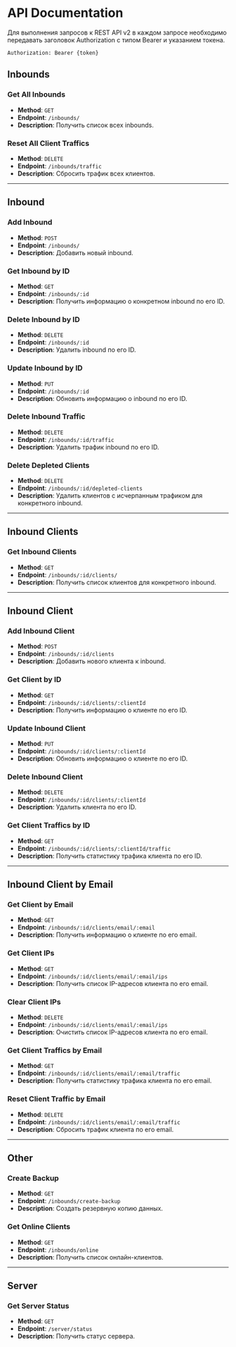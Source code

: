 # API Documentation

Для выполнения запросов к REST API v2 в каждом запросе необходимо передавать заголовок Authorization с типом Bearer и указанием токена.

```
Authorization: Bearer {token}
```

## Inbounds

### Get All Inbounds
- **Method**: `GET`
- **Endpoint**: `/inbounds/`
- **Description**: Получить список всех inbounds.

### Reset All Client Traffics
- **Method**: `DELETE`
- **Endpoint**: `/inbounds/traffic`
- **Description**: Сбросить трафик всех клиентов.

---

## Inbound

### Add Inbound
- **Method**: `POST`
- **Endpoint**: `/inbounds/`
- **Description**: Добавить новый inbound.

### Get Inbound by ID
- **Method**: `GET`
- **Endpoint**: `/inbounds/:id`
- **Description**: Получить информацию о конкретном inbound по его ID.

### Delete Inbound by ID
- **Method**: `DELETE`
- **Endpoint**: `/inbounds/:id`
- **Description**: Удалить inbound по его ID.

### Update Inbound by ID
- **Method**: `PUT`
- **Endpoint**: `/inbounds/:id`
- **Description**: Обновить информацию о inbound по его ID.

### Delete Inbound Traffic
- **Method**: `DELETE`
- **Endpoint**: `/inbounds/:id/traffic`
- **Description**: Удалить трафик inbound по его ID.

### Delete Depleted Clients
- **Method**: `DELETE`
- **Endpoint**: `/inbounds/:id/depleted-clients`
- **Description**: Удалить клиентов с исчерпанным трафиком для конкретного inbound.

---

## Inbound Clients

### Get Inbound Clients
- **Method**: `GET`
- **Endpoint**: `/inbounds/:id/clients/`
- **Description**: Получить список клиентов для конкретного inbound.

---

## Inbound Client

### Add Inbound Client
- **Method**: `POST`
- **Endpoint**: `/inbounds/:id/clients`
- **Description**: Добавить нового клиента к inbound.

### Get Client by ID
- **Method**: `GET`
- **Endpoint**: `/inbounds/:id/clients/:clientId`
- **Description**: Получить информацию о клиенте по его ID.

### Update Inbound Client
- **Method**: `PUT`
- **Endpoint**: `/inbounds/:id/clients/:clientId`
- **Description**: Обновить информацию о клиенте по его ID.

### Delete Inbound Client
- **Method**: `DELETE`
- **Endpoint**: `/inbounds/:id/clients/:clientId`
- **Description**: Удалить клиента по его ID.

### Get Client Traffics by ID
- **Method**: `GET`
- **Endpoint**: `/inbounds/:id/clients/:clientId/traffic`
- **Description**: Получить статистику трафика клиента по его ID.

---

## Inbound Client by Email

### Get Client by Email
- **Method**: `GET`
- **Endpoint**: `/inbounds/:id/clients/email/:email`
- **Description**: Получить информацию о клиенте по его email.

### Get Client IPs
- **Method**: `GET`
- **Endpoint**: `/inbounds/:id/clients/email/:email/ips`
- **Description**: Получить список IP-адресов клиента по его email.

### Clear Client IPs
- **Method**: `DELETE`
- **Endpoint**: `/inbounds/:id/clients/email/:email/ips`
- **Description**: Очистить список IP-адресов клиента по его email.

### Get Client Traffics by Email
- **Method**: `GET`
- **Endpoint**: `/inbounds/:id/clients/email/:email/traffic`
- **Description**: Получить статистику трафика клиента по его email.

### Reset Client Traffic by Email
- **Method**: `DELETE`
- **Endpoint**: `/inbounds/:id/clients/email/:email/traffic`
- **Description**: Сбросить трафик клиента по его email.

---

## Other

### Create Backup
- **Method**: `GET`
- **Endpoint**: `/inbounds/create-backup`
- **Description**: Создать резервную копию данных.

### Get Online Clients
- **Method**: `GET`
- **Endpoint**: `/inbounds/online`
- **Description**: Получить список онлайн-клиентов.

---

## Server

### Get Server Status
- **Method**: `GET`
- **Endpoint**: `/server/status`
- **Description**: Получить статус сервера.